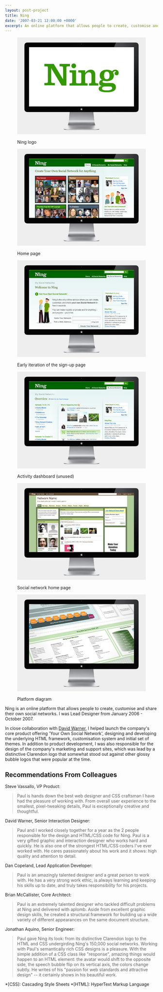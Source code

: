 ```yaml
---
layout: post-project
title: Ning
date: '2007-03-21 12:00:00 +0000'
excerpt: An online platform that allows people to create, customise and share their own social networks.
---
```

<div class="slides">
    <figure>
        <img src="/assets/images/portfolio/ning/0.jpg" alt=""/>
        <figcaption>
            <p>Ning logo</p>
        </figcaption>
    </figure>
    <figure>
        <img src="/assets/images/portfolio/ning/1.jpg" alt=""/>
        <figcaption>
            <p>Home page</p>
        </figcaption>
    </figure>
    <figure>
        <img src="/assets/images/portfolio/ning/2.jpg" alt=""/>
        <figcaption>
            <p>Early iteration of the sign-up page</p>
        </figcaption>
    </figure>
    <figure>
        <img src="/assets/images/portfolio/ning/3.jpg" alt=""/>
        <figcaption>
            <p>Activity dashboard (unused)</p>
        </figcaption>
    </figure>
    <figure>
        <img src="/assets/images/portfolio/ning/4.jpg" alt=""/>
        <figcaption>
            <p>Social network home page</p>
        </figcaption>
    </figure>
    <figure>
        <img src="/assets/images/portfolio/ning/5.jpg" alt=""/>
        <figcaption>
            <p>Platform diagram</p>
        </figcaption>
    </figure>
</div>

Ning is an online platform that allows people to create, customise and share their own social networks. I was Lead Designer from January 2006 - October 2007.

In close collaboration with [David Warner][1], I helped launch the company's core product offering 'Your Own Social Network', designing and developing the underlying HTML framework, customisation system and initial set of themes. In addition to product development, I was also responsible for the design of the company's marketing and support sites, which was lead by a distinctive Clarendon logo that somewhat stood out against other glossy bubble logos that were popular at the time.

## Recommendations From Colleagues
Steve Vassallo, VP Product:

> Paul is hands down the best web designer and CSS craftsman I have had the pleasure of working with. From overall user experience to the smallest, pixel-tweaking details, Paul is exceptionally creative and thoughtful.

David Warner, Senior Interaction Designer:

> Paul and I worked closely together for a year as the 2 people responsible for the design and HTML/CSS code for Ning. Paul is a very gifted graphic and interaction designer who works hard and quickly. He is also one of the strongest HTML/CSS coders I've ever worked with. He cares passionately about his work and it shows: high quality and attention to detail.

Dan Copeland, Lead Application Developer:

> Paul is an amazingly talented designer and a great person to work with. He has a very strong work ethic, is always learning and keeping his skills up to date, and truly takes responsibility for his projects.

Brian McCallister, Core Architect:

> Paul is an extremely talented designer who tackled difficult problems at Ning and delivered with aplomb. Aside from excellent graphic design skills, he created a structural framework for building up a wide variety of different appearances on the same document structure.

 Jonathan Aquino, Senior Engineer:

> Paul gave Ning its look: from its distinctive Clarendon logo to the HTML and CSS undergirding Ning's 150,000 social networks. Working with Paul's semantically rich CSS designs is a pleasure. With the simple addition of a CSS class like "response", amazing things would happen to an HTML element: the avatar would shift to the opposite side, the speech bubble flip on its vertical axis, the colors change subtly. He writes of his "passion for web standards and attractive design" -- it certainly shows in his beautiful work.

[1]: http://davidlwarner.com/

*[CSS]: Cascading Style Sheets
*[HTML]: HyperText Markup Language